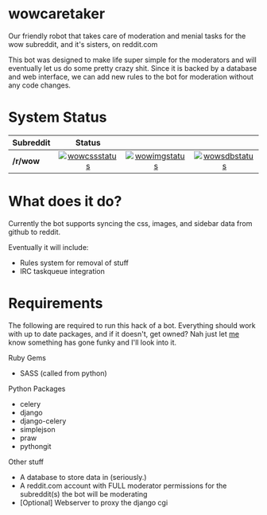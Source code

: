 wowcaretaker
============

Our friendly robot that takes care of moderation and menial tasks for the wow subreddit, and it's sisters, on reddit.com

This bot was designed to make life super simple for the moderators and will eventually let us do some pretty crazy shit. Since it is backed by a database and web interface, we can add new rules to the bot for moderation without any code changes.

System Status
=================================

| Subreddit     | Status                                      |||
| ------------- |:-------------:|:-------------:|:-------------:|
| **/r/wow**    | [![wowcssstatus][wowcssstatus]][wowcssstatus] | [![wowimgstatus][wowimgstatus]][wowimgstatus] | [![wowsdbstatus][wowsdbstatus]][wowsdbstatus] |


[wowcssstatus]: http://gohan.fluxflashor.net/status/wow-css.png
[wowimgstatus]: http://gohan.fluxflashor.net/status/wow-images.png
[wowsdbstatus]: http://gohan.fluxflashor.net/status/wow-sidebar.png


What does it do?
================

Currently the bot supports syncing the css, images, and sidebar data from github to reddit.

Eventually it will include:

* Rules system for removal of stuff
* IRC taskqueue integration

Requirements
============

The following are required to run this hack of a bot. Everything should work with up to date packages, and if it doesn't, get owned? Nah just let [me](http://github.com/fluxflashor) know something has gone funky and I'll look into it.

Ruby Gems

* SASS (called from python)

Python Packages

* celery
* django
* django-celery
* simplejson
* praw
* pythongit

Other stuff

* A database to store data in (seriously.)
* A reddit.com account with FULL moderator permissions for the subreddit(s) the bot will be moderating
* [Optional] Webserver to proxy the django cgi